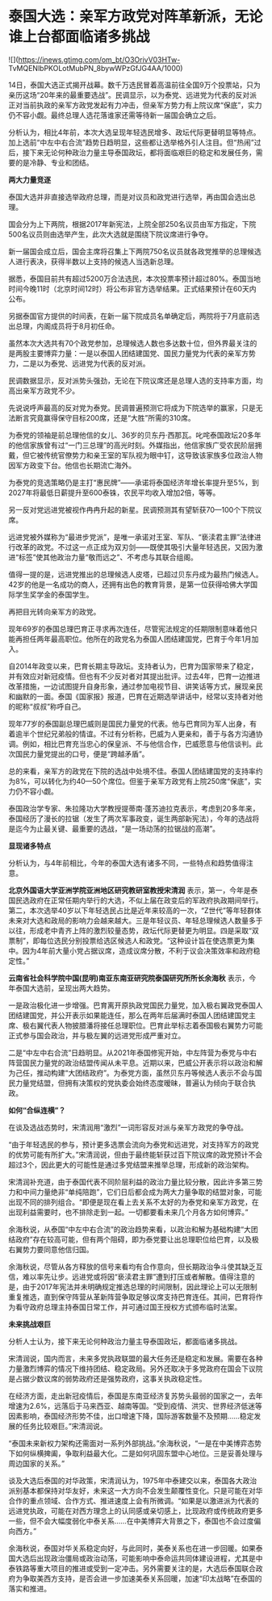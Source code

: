 # 泰国大选：亲军方政党对阵革新派，无论谁上台都面临诸多挑战

![](https://inews.gtimg.com/om_bt/O3OrivV03HTw-
TvMQENlbPKOLotMubPN_8bywWPzGfJG4AA/1000)

14日，泰国大选正式揭开战幕。数千万选民冒着高温前往全国9万个投票站，只为亲历这场“20年来的最重要选战”。民调显示，以为泰党、远进党为代表的反对派正对当前执政的亲军方政党发起有力冲击，但亲军方势力有上院议席“保底”，实力仍不容小觑。最终总理人选花落谁家还需等待新一届国会确立之后。

分析认为，相比4年前，本次大选呈现年轻选民增多、政坛代际更替明显等特点。加上选前“中左中右合流”趋势日趋明显，这些都让选举格外引人注目。但“热闹”过后，接下来无论何种政治力量主导泰国政坛，都将面临艰巨的稳定和发展任务，需要的是冷静、专业和团结。

**两大力量竞逐**

泰国大选并非直接选举政府总理，而是对议员和政党进行选举，再由国会选出总理。

国会分为上下两院，根据2017年新宪法，上院全部250名议员由军方指定，下院500名议员则由选举产生，此次大选就是围绕下院议席进行争夺。

新一届国会成立后，国会主席将召集上下两院750名议员就各政党推举的总理候选人进行表决，获得半数以上支持的候选人当选新总理。

据悉，泰国目前共有超过5200万合法选民，本次投票率预计超过80%。泰国当地时间今晚11时（北京时间12时）将公布非官方选举结果。正式结果预计在60天内公布。

另据泰国官方提供的时间表，在新一届下院成员名单确定后，两院将于7月底前选出总理，内阁成员将于8月初任命。

虽然本次大选共有70个政党参加，总理候选人数也多达数十位，但外界最关注的是两股主要博弈力量：一是以泰国人团结建国党、国民力量党为代表的亲军方势力，二是以为泰党、远进党为代表的反对派。

民调数据显示，反对派势头强劲，无论在下院议席还是总理人选的支持率方面，均高出亲军方政党不少。

先说说呼声最高的反对党为泰党。民调普遍预测它将成为下院选举的赢家，只是无法断言究竟赢得保守目标200席，还是“大胜”所需的310席。

为泰党的领袖是前总理他信的女儿、36岁的贝东丹·西那瓦。叱咤泰国政坛20多年的他信家族曾有过“一门三总理”的高光时刻。外媒指出，他信家族广受农民阶层拥戴，但它被传统官僚势力和亲王室的军队视为眼中钉，这导致该家族多位政治人物因军方政变下台。他信也长期流亡海外。

为泰党的竞选策略仍是主打“惠民牌”——承诺将泰国经济年增长率提升至5%，到2027年将最低日薪提升至600泰铢，农民平均收入增加2倍，等等。

另一反对党远进党被视作冉冉升起的新星。民调预测其有望斩获70—100个下院议席。

远进党被外媒称为“最进步党派”，是唯一承诺对王室、军队、“亵渎君主罪”法律进行改革的政党。不过这一点正成为双刃剑——既使其吸引大量年轻选民，又因为激进“标签”使其他政治力量“敬而远之”、不考虑与其联合组阁。

值得一提的是，远进党推出的总理候选人皮塔，已超过贝东丹成为最热门候选人。42岁的他是一名成功的商人，还拥有出色的教育背景，是第一位获得哈佛大学国际学生奖学金的泰国学生。

再把目光转向亲军方的政党。

现年69岁的泰国总理巴育正寻求再次连任，尽管宪法规定的任期限制意味着他只能再担任两年最高职位。他所在的政党名为泰国人团结建国党，巴育于今年1月加入。

自2014年政变以来，巴育长期主导政坛。支持者认为，巴育为国家带来了稳定，并有效应对新冠疫情。但也有不少反对者对其提出批评。过去4年，巴育一边推进改革措施，一边试图提升自身形象，通过参加电视节目、讲笑话等方式，展现亲民和幽默的一面。泰国《国家报》报道，巴育在近期选举讲话中，经常以支持者对他的昵称“叔叔”称呼自己。

现年77岁的泰国副总理巴威则是国民力量党的代表。他与巴育同为军人出身，有着逾半个世纪兄弟般的情谊。不过有分析称，巴威为人更亲和，善于与各方沟通协调。例如，相比巴育充当忠心的保皇派、不与他信合作，巴威愿意与他信谈判。此次国民力量党提出的口号，便是“跨越矛盾”。

总的来看，亲军方的政党在下院的选战中处境不佳。泰国人团结建国党的支持率约为8%，可以转化为约40—50个席位。但鉴于亲军方政党有上院250席“保底”，实力仍不容小觑。

泰国政治学专家、朱拉隆功大学教授提蒂南·蓬苏迪拉克表示，考虑到20多年来，泰国经历了漫长的拉锯（发生了两次军事政变，诞生两部新宪法），今年的选战将是迄今为止最关键、最重要的选战，“是一场动荡的拉锯战的高潮”。

**显现诸多特点**

分析认为，与4年前相比，今年的泰国大选有诸多不同，一些特点和趋势值得注意。

**北京外国语大学亚洲学院亚洲地区研究教研室教授宋清润**
表示，第一，今年是泰国民选政府在正常任期内举行的大选，不似上届在政变后的军政府执政期间举行。第二，本次选举40岁以下年轻选民占比是近年来较高的一次，“Z世代”等年轻群体未来对大选和政局的影响力会越来越大。三是年轻议员、年轻总理候选人数量多于以往，形成老中青齐上阵的激烈较量态势，政坛代际更替更为明显。四是采取“双票制”，即每位选民分别投票给选区候选人和政党。“这种设计旨在使选票更为集中。因为4年前大量小党占据议席，造成议席分散，不利于议会决策效率和政府稳定性。”

**云南省社会科学院中国(昆明)南亚东南亚研究院泰国研究所所长余海秋** 表示，今年泰国大选前，呈现出两大趋势。

一是政治极化进一步增强。巴育离开原执政党国民力量党，加入极右翼政党泰国人团结建国党，并公开表示如果能连任，那么在两年后届满时泰国人团结建国党主席、极右翼代表人物披腊潘将接任总理职位。巴育此举标志着泰国极右翼势力可能正式参与国会政治，并与极左翼的远进党形成严重对立。

二是“中左中右合流”日趋明显。从2021年泰国修宪开始，中左阵营为泰党与中右阵营国民力量党的政治结盟传闻从未平息。近期以来，巴威公开表示将以政治和解为己任，推动构建“大团结政府”。为泰党方面，虽然贝东丹等候选人表示不会与国民力量党结盟，但拥有决策权的党执委会始终态度暧昧，普遍认为倾向于联合执政。

**如何“合纵连横”？**

在谈及选战态势时，宋清润用“激烈”一词形容反对派与亲军方政党的争夺战。

“由于年轻选民的参与，预计更多选票会流向为泰党和远进党，对支持军方的政党的优势可能有所扩大。”宋清润说，但由于最终能斩获过百下院议席的政党预计不会超过3个，因此更大的可能性是通过多党结盟来推举总理，形成新的政治架构。

宋清润补充道，由于泰国代表不同阶层利益的政治力量比较分散，因此许多第三势力和中间力量绝非“单纯陪跑”，它们日后都会成为两大力量争取的结盟对象，可能出现不同的排列组合。“即便是现在看上去关系不太好的为泰党和亲军方政党，在出现利益需要时，也不排除走到一起。一切都要看未来几个月各方如何博弈。”

余海秋说，从泰国“中左中右合流”的政治趋势来看，以政治和解为基础构建“大团结政府”存在较高可能，但有两个阻碍，即为泰党要让出总理职位给巴育，以及极右翼势力要同意他信归国。

余海秋说，尽管从各方释放的信号来看均有合作意向，但长期政治争斗使其缺乏互信，难以率先让步。远进党或将因“亵渎君主罪”遭到打压或者解散。值得注意的是，由于2017年宪法并未明确规定推选总理的时间限制，因此理论上可以无限制重复推选，直到保守阵营从革新阵营争取足够议席支持巴育连任。其间，巴育将作为看守政府总理主持泰国日常工作，并可通过国王授权方式颁布临时法案。

**未来挑战艰巨**

分析人士认为，接下来无论何种政治力量主导泰国政坛，都面临诸多挑战。

宋清润说，国内而言，未来多党执政联盟的最大任务还是稳定和发展。需要在各种力量激烈博弈的情况下维持团结、稳定政局。另外还取决于多党政府在国会下议院是占据少数议席的弱势政府还是强势政府，这事关执政稳定性。

在经济方面，走出新冠疫情后，泰国是东南亚经济复苏势头最弱的国家之一，去年增速为2.6%，远落后于马来西亚、越南等国。“受到疫情、洪灾、世界经济低迷等因素影响，泰国经济形势不佳，出口增速下降，国际游客数量不及预期……稳定发展的任务比较艰巨。”宋清润说。

“泰国未来新权力架构还需面对一系列外部挑战。”余海秋说，“一是在中美博弈态势下如何纵横捭阖，争取利益最大化。二是如何巩固东盟中心地位。三是妥善处理与周边国家的关系。”

谈及大选后泰国的对华政策，宋清润认为，1975年中泰建交以来，泰国各大政治派别基本都保持对华友好，未来这一大方向不会发生颠覆性变化。只是可能在对华合作的重点领域、合作方式、推进速度上会有所微调。“如果是以激进派为代表的远进党执政，可能在对西方理念上的认同感或亲切感上，比现政府或传统政府更多一些，但不会大幅度弱化中泰关系……在中美博弈大背景之下，泰国也不会过度偏向西方。”

余海秋说，泰国对华关系稳定向好，与此同时，美泰关系也在进一步回暖。如果泰国大选后出现政治僵局或政治动荡，可能影响中泰命运共同体建设进程，尤其是中泰铁路等重大项目的推进或受到一定冲击。另外需要关注的是，大选后泰国联合政府为争取美西方支持，是否会进一步加速美泰关系回暖，加速“印太战略”在泰国的落实和推进。

